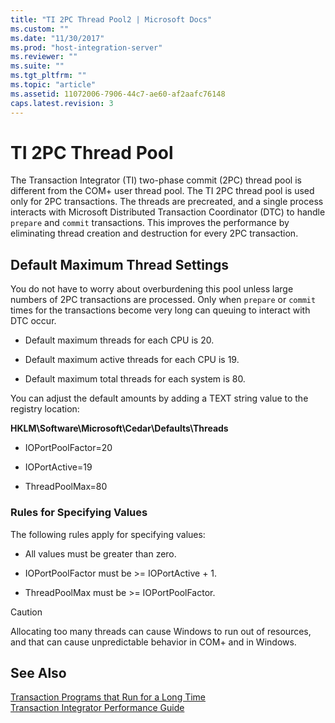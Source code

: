 ```yaml
---
title: "TI 2PC Thread Pool2 | Microsoft Docs"
ms.custom: ""
ms.date: "11/30/2017"
ms.prod: "host-integration-server"
ms.reviewer: ""
ms.suite: ""
ms.tgt_pltfrm: ""
ms.topic: "article"
ms.assetid: 11072006-7906-44c7-ae60-af2aafc76148
caps.latest.revision: 3
---
```

# TI 2PC Thread Pool
The Transaction Integrator (TI) two-phase commit (2PC) thread pool is different from the COM+ user thread pool. The TI 2PC thread pool is used only for 2PC transactions. The threads are precreated, and a single process interacts with Microsoft Distributed Transaction Coordinator (DTC) to handle `prepare` and `commit` transactions. This improves the performance by eliminating thread creation and destruction for every 2PC transaction.  
  
## Default Maximum Thread Settings  
 You do not have to worry about overburdening this pool unless large numbers of 2PC transactions are processed. Only when `prepare` or `commit` times for the transactions become very long can queuing to interact with DTC occur.  
  
-   Default maximum threads for each CPU is 20.  
  
-   Default maximum active threads for each CPU is 19.  
  
-   Default maximum total threads for each system is 80.  
  
 You can adjust the default amounts by adding a TEXT string value to the registry location:  
  
 **HKLM\Software\Microsoft\Cedar\Defaults\Threads**  
  
-   IOPortPoolFactor=20  
  
-   IOPortActive=19  
  
-   ThreadPoolMax=80  
  
### Rules for Specifying Values  
 The following rules apply for specifying values:  
  
-   All values must be greater than zero.  
  
-   IOPortPoolFactor must be >= IOPortActive + 1.  
  
-   ThreadPoolMax must be >= IOPortPoolFactor.  
  
> [!CAUTION]
>  Allocating too many threads can cause Windows to run out of resources, and that can cause unpredictable behavior in COM+ and in Windows.  
  
## See Also  
 [Transaction Programs that Run for a Long Time](../HIS2010/transaction-programs-that-run-for-a-long-time1.md)   
 [Transaction Integrator Performance Guide](../HIS2010/transaction-integrator-performance-guide2.md)